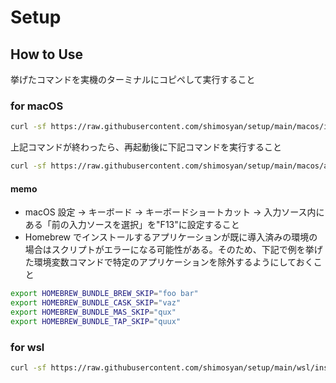 # Setup

## How to Use

挙げたコマンドを実機のターミナルにコピペして実行すること

### for macOS

```bash
curl -sf https://raw.githubusercontent.com/shimosyan/setup/main/macos/install.sh | sh -s
```

上記コマンドが終わったら、再起動後に下記コマンドを実行すること

```bash
curl -sf https://raw.githubusercontent.com/shimosyan/setup/main/macos/anyenv.sh | sh -s
```

#### memo

- macOS 設定 → キーボード → キーボードショートカット → 入力ソース内にある「前の入力ソースを選択」を"F13"に設定すること
- Homebrew でインストールするアプリケーションが既に導入済みの環境の場合はスクリプトがエラーになる可能性がある。そのため、下記で例を挙げた環境変数コマンドで特定のアプリケーションを除外するようにしておくこと
```bash
export HOMEBREW_BUNDLE_BREW_SKIP="foo bar"
export HOMEBREW_BUNDLE_CASK_SKIP="vaz"
export HOMEBREW_BUNDLE_MAS_SKIP="qux"
export HOMEBREW_BUNDLE_TAP_SKIP="quux"
```

### for wsl

```bash
curl -sf https://raw.githubusercontent.com/shimosyan/setup/main/wsl/install.sh | sh -s
```
